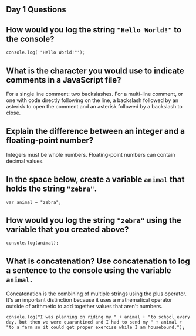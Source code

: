 ## Day 1 Questions

## How would you log the string `"Hello World!"` to the console?

`console.log('"Hello World!"');`

## What is the character you would use to indicate comments in a JavaScript file?

For a single line comment: two backslashes. For a multi-line comment, or one with code directly following on the line,  a backslash followed by an asterisk to open the comment and an asterisk followed by a backslash to close.

## Explain the difference between an integer and a floating-point number?

Integers must be whole numbers. Floating-point numbers can contain decimal values.

## In the space below, create a variable `animal` that holds the string `"zebra"`.

`var animal = "zebra";`

## How would you log the string `"zebra"` using the variable that you created above?

`console.log(animal);`

## What is concatenation? Use concatenation to log a sentence to the console using the variable `animal`.

Concatenation is the combining of multiple strings using the plus operator. It's an important distinction because it uses a mathematical operator outside of arithmetic to add together values that aren't numbers.

```console.log("I was planning on riding my " + animal + "to school every day, but then we were quarantined and I had to send my " + animal + "to a farm so it could get proper exercise while I am housebound.");```
